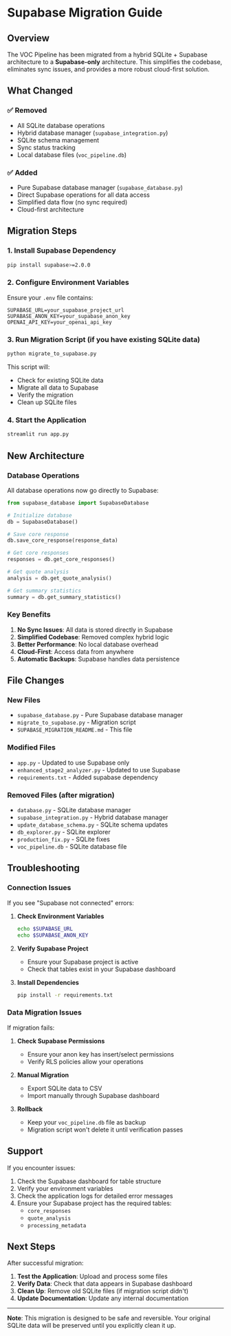 # Supabase Migration Guide

## Overview

The VOC Pipeline has been migrated from a hybrid SQLite + Supabase architecture to a **Supabase-only** architecture. This simplifies the codebase, eliminates sync issues, and provides a more robust cloud-first solution.

## What Changed

### ✅ **Removed**
- All SQLite database operations
- Hybrid database manager (`supabase_integration.py`)
- SQLite schema management
- Sync status tracking
- Local database files (`voc_pipeline.db`)

### ✅ **Added**
- Pure Supabase database manager (`supabase_database.py`)
- Direct Supabase operations for all data access
- Simplified data flow (no sync required)
- Cloud-first architecture

## Migration Steps

### 1. **Install Supabase Dependency**
```bash
pip install supabase>=2.0.0
```

### 2. **Configure Environment Variables**
Ensure your `.env` file contains:
```env
SUPABASE_URL=your_supabase_project_url
SUPABASE_ANON_KEY=your_supabase_anon_key
OPENAI_API_KEY=your_openai_api_key
```

### 3. **Run Migration Script** (if you have existing SQLite data)
```bash
python migrate_to_supabase.py
```

This script will:
- Check for existing SQLite data
- Migrate all data to Supabase
- Verify the migration
- Clean up SQLite files

### 4. **Start the Application**
```bash
streamlit run app.py
```

## New Architecture

### Database Operations
All database operations now go directly to Supabase:

```python
from supabase_database import SupabaseDatabase

# Initialize database
db = SupabaseDatabase()

# Save core response
db.save_core_response(response_data)

# Get core responses
responses = db.get_core_responses()

# Get quote analysis
analysis = db.get_quote_analysis()

# Get summary statistics
summary = db.get_summary_statistics()
```

### Key Benefits

1. **No Sync Issues**: All data is stored directly in Supabase
2. **Simplified Codebase**: Removed complex hybrid logic
3. **Better Performance**: No local database overhead
4. **Cloud-First**: Access data from anywhere
5. **Automatic Backups**: Supabase handles data persistence

## File Changes

### New Files
- `supabase_database.py` - Pure Supabase database manager
- `migrate_to_supabase.py` - Migration script
- `SUPABASE_MIGRATION_README.md` - This file

### Modified Files
- `app.py` - Updated to use Supabase only
- `enhanced_stage2_analyzer.py` - Updated to use Supabase
- `requirements.txt` - Added supabase dependency

### Removed Files (after migration)
- `database.py` - SQLite database manager
- `supabase_integration.py` - Hybrid database manager
- `update_database_schema.py` - SQLite schema updates
- `db_explorer.py` - SQLite explorer
- `production_fix.py` - SQLite fixes
- `voc_pipeline.db` - SQLite database file

## Troubleshooting

### Connection Issues
If you see "Supabase not connected" errors:

1. **Check Environment Variables**
   ```bash
   echo $SUPABASE_URL
   echo $SUPABASE_ANON_KEY
   ```

2. **Verify Supabase Project**
   - Ensure your Supabase project is active
   - Check that tables exist in your Supabase dashboard

3. **Install Dependencies**
   ```bash
   pip install -r requirements.txt
   ```

### Data Migration Issues
If migration fails:

1. **Check Supabase Permissions**
   - Ensure your anon key has insert/select permissions
   - Verify RLS policies allow your operations

2. **Manual Migration**
   - Export SQLite data to CSV
   - Import manually through Supabase dashboard

3. **Rollback**
   - Keep your `voc_pipeline.db` file as backup
   - Migration script won't delete it until verification passes

## Support

If you encounter issues:

1. Check the Supabase dashboard for table structure
2. Verify your environment variables
3. Check the application logs for detailed error messages
4. Ensure your Supabase project has the required tables:
   - `core_responses`
   - `quote_analysis`
   - `processing_metadata`

## Next Steps

After successful migration:

1. **Test the Application**: Upload and process some files
2. **Verify Data**: Check that data appears in Supabase dashboard
3. **Clean Up**: Remove old SQLite files (if migration script didn't)
4. **Update Documentation**: Update any internal documentation

---

**Note**: This migration is designed to be safe and reversible. Your original SQLite data will be preserved until you explicitly clean it up. 